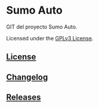 # Sumo Auto

GIT del proyecto Sumo Auto. 

Licensed under the [GPLv3 License](https://www.gnu.org/licenses/gpl-3.0.html).

## [License](LICENSE)

## [Changelog](CHANGELOG.md)

## [Releases](https://gitlab.labcomp.cl/lcortes/sumo-auto/-/tags)
